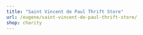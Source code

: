 ```yaml
---
title: "Saint Vincent de Paul Thrift Store"
url: /eugene/saint-vincent-de-paul-thrift-store/
shop: charity
---
```

